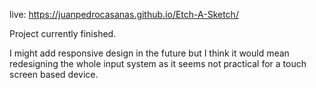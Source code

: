 live: https://juanpedrocasanas.github.io/Etch-A-Sketch/

Project currently finished.

I might add responsive design in the future but I think it would mean redesigning the whole input system as it seems not practical for a touch screen based device.
